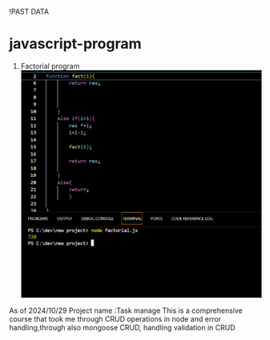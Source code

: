 
!PAST DATA
# javascript-program
1. Factorial program
![alt text](image.png)

As of 2024/10/29
Project name :Task manage 
This is a comprehensive course that took me through CRUD operations in node and error handling,through also mongoose CRUD, handling validation in CRUD